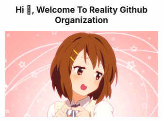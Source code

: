 <h1 align="center">Hi 👋, Welcome To Reality Github Organization</h1>


<img align="center" alt="Coding" width="auto" hight="auto" src="https://raw.githubusercontent.com/REALITY-DEVELOPERS/.github/main/img/RD.gif">
